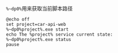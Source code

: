 `%~dp0%`用来获取当前脚本路径
```shell
@echo off
set project=car-api-web
%~dp0%project%.exe start
echo The %project% service current state:
%~dp0%project%.exe status
pause
```